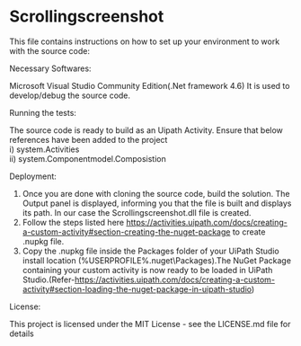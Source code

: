 # Scrollingscreenshot
This file contains instructions on how to set up your environment to work with the source code:

Necessary Softwares:

  Microsoft Visual Studio Community Edition(.Net framework 4.6) 
  It is used to develop/debug the source code.

Running the tests:

The source code is ready to build as an Uipath Activity. Ensure that below references have been added to the project<br/>
i) system.Activities<br/>
ii) system.Componentmodel.Composistion

Deployment:
1. Once you are done with cloning the source code, build the solution. The Output panel is displayed, informing you that the file is built and displays its path. In our case the Scrollingscreenshot.dll file is created.<br/>
2. Follow the steps listed here https://activities.uipath.com/docs/creating-a-custom-activity#section-creating-the-nuget-package to create .nupkg file.<br/>
3. Copy the .nupkg file inside the Packages folder of your UiPath Studio install location (%USERPROFILE%.nuget\Packages).The NuGet Package containing your custom activity is now ready to be loaded in UiPath Studio.(Refer-https://activities.uipath.com/docs/creating-a-custom-activity#section-loading-the-nuget-package-in-uipath-studio)

License:

This project is licensed under the MIT License - see the LICENSE.md file for details
